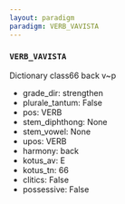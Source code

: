 ```yaml
---
layout: paradigm
paradigm: VERB_VAVISTA
---
```

### ` VERB_VAVISTA `

Dictionary class66 back v~p
* grade_dir: strengthen
* plurale_tantum: False
* pos: VERB
* stem_diphthong: None
* stem_vowel: None
* upos: VERB
* harmony: back
* kotus_av: E
* kotus_tn: 66
* clitics: False
* possessive: False
